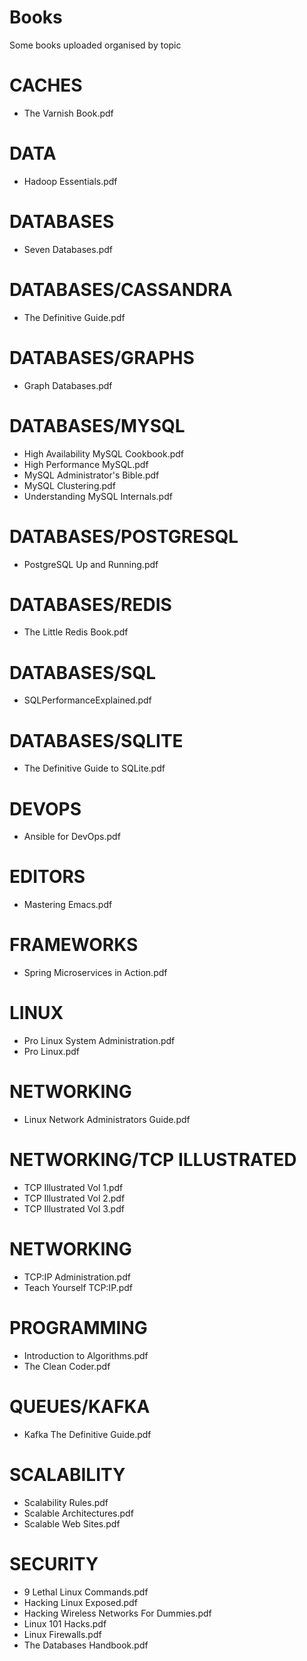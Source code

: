# Books
Some books uploaded organised by topic


# CACHES

- The Varnish Book.pdf

# DATA

- Hadoop Essentials.pdf

# DATABASES

- Seven Databases.pdf

# DATABASES/CASSANDRA

- The Definitive Guide.pdf

# DATABASES/GRAPHS

- Graph Databases.pdf

# DATABASES/MYSQL

- High Availability MySQL Cookbook.pdf
- High Performance MySQL.pdf
- MySQL Administrator's Bible.pdf
- MySQL Clustering.pdf
- Understanding MySQL Internals.pdf

# DATABASES/POSTGRESQL

- PostgreSQL Up and Running.pdf

# DATABASES/REDIS

- The Little Redis Book.pdf

# DATABASES/SQL

- SQLPerformanceExplained.pdf

# DATABASES/SQLITE

- The Definitive Guide to SQLite.pdf

# DEVOPS

- Ansible for DevOps.pdf

# EDITORS

- Mastering Emacs.pdf

# FRAMEWORKS

- Spring Microservices in Action.pdf

# LINUX

- Pro Linux System Administration.pdf
- Pro Linux.pdf

# NETWORKING

- Linux Network Administrators Guide.pdf

# NETWORKING/TCP ILLUSTRATED

- TCP Illustrated Vol 1.pdf
- TCP Illustrated Vol 2.pdf
- TCP Illustrated Vol 3.pdf

# NETWORKING

- TCP:IP Administration.pdf
- Teach Yourself TCP:IP.pdf

# PROGRAMMING

- Introduction to Algorithms.pdf
- The Clean Coder.pdf

# QUEUES/KAFKA

- Kafka The Definitive Guide.pdf

# SCALABILITY

- Scalability Rules.pdf
- Scalable Architectures.pdf
- Scalable Web Sites.pdf

# SECURITY

- 9 Lethal Linux Commands.pdf
- Hacking Linux Exposed.pdf
- Hacking Wireless Networks For Dummies.pdf
- Linux 101 Hacks.pdf
- Linux Firewalls.pdf
- The Databases Handbook.pdf

